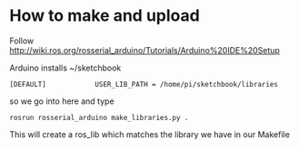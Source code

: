 # How to make and upload

Follow  http://wiki.ros.org/rosserial_arduino/Tutorials/Arduino%20IDE%20Setup

Arduino installs ~/sketchbook
```
[DEFAULT]            USER_LIB_PATH = /home/pi/sketchbook/libraries
```
so we go into here and type
```
rosrun rosserial_arduino make_libraries.py .
```

This will create a ros_lib which matches the library we have in our Makefile

